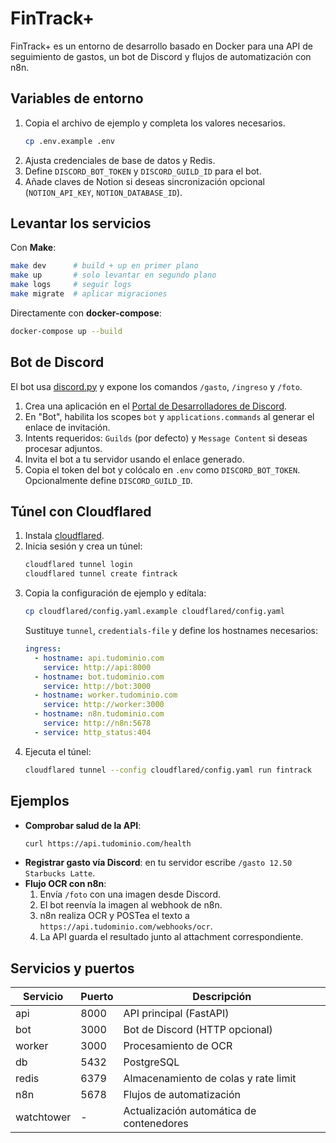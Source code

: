 # FinTrack+

FinTrack+ es un entorno de desarrollo basado en Docker para una API de seguimiento de gastos, un bot de Discord y flujos de automatización con n8n.

## Variables de entorno

1. Copia el archivo de ejemplo y completa los valores necesarios.
   ```bash
   cp .env.example .env
   ```
2. Ajusta credenciales de base de datos y Redis.
3. Define `DISCORD_BOT_TOKEN` y `DISCORD_GUILD_ID` para el bot.
4. Añade claves de Notion si deseas sincronización opcional (`NOTION_API_KEY`, `NOTION_DATABASE_ID`).

## Levantar los servicios

Con **Make**:
```bash
make dev      # build + up en primer plano
make up       # solo levantar en segundo plano
make logs     # seguir logs
make migrate  # aplicar migraciones
```

Directamente con **docker-compose**:
```bash
docker-compose up --build
```

## Bot de Discord
El bot usa [discord.py](https://discordpy.readthedocs.io/) y expone los comandos `/gasto`, `/ingreso` y `/foto`.

1. Crea una aplicación en el [Portal de Desarrolladores de Discord](https://discord.com/developers/applications).
2. En "Bot", habilita los scopes `bot` y `applications.commands` al generar el enlace de invitación.
3. Intents requeridos: `Guilds` (por defecto) y `Message Content` si deseas procesar adjuntos.
4. Invita el bot a tu servidor usando el enlace generado.
5. Copia el token del bot y colócalo en `.env` como `DISCORD_BOT_TOKEN`. Opcionalmente define `DISCORD_GUILD_ID`.

## Túnel con Cloudflared
1. Instala [cloudflared](https://developers.cloudflare.com/cloudflare-one/connections/connect-networks/).
2. Inicia sesión y crea un túnel:
   ```bash
   cloudflared tunnel login
   cloudflared tunnel create fintrack
   ```
3. Copia la configuración de ejemplo y edítala:
   ```bash
   cp cloudflared/config.yaml.example cloudflared/config.yaml
   ```
   Sustituye `tunnel`, `credentials-file` y define los hostnames necesarios:
   ```yaml
   ingress:
     - hostname: api.tudominio.com
       service: http://api:8000
     - hostname: bot.tudominio.com
       service: http://bot:3000
     - hostname: worker.tudominio.com
       service: http://worker:3000
     - hostname: n8n.tudominio.com
       service: http://n8n:5678
     - service: http_status:404
   ```
4. Ejecuta el túnel:
   ```bash
   cloudflared tunnel --config cloudflared/config.yaml run fintrack
   ```

## Ejemplos
- **Comprobar salud de la API**:
  ```bash
  curl https://api.tudominio.com/health
  ```
- **Registrar gasto vía Discord**: en tu servidor escribe `/gasto 12.50 Starbucks Latte`.
- **Flujo OCR con n8n**:
  1. Envía `/foto` con una imagen desde Discord.
  2. El bot reenvía la imagen al webhook de n8n.
  3. n8n realiza OCR y POSTea el texto a `https://api.tudominio.com/webhooks/ocr`.
  4. La API guarda el resultado junto al attachment correspondiente.

## Servicios y puertos
| Servicio | Puerto | Descripción |
|----------|--------|-------------|
| api      | 8000   | API principal (FastAPI) |
| bot      | 3000   | Bot de Discord (HTTP opcional) |
| worker   | 3000   | Procesamiento de OCR |
| db       | 5432   | PostgreSQL |
| redis    | 6379   | Almacenamiento de colas y rate limit |
| n8n      | 5678   | Flujos de automatización |
| watchtower | -    | Actualización automática de contenedores |

